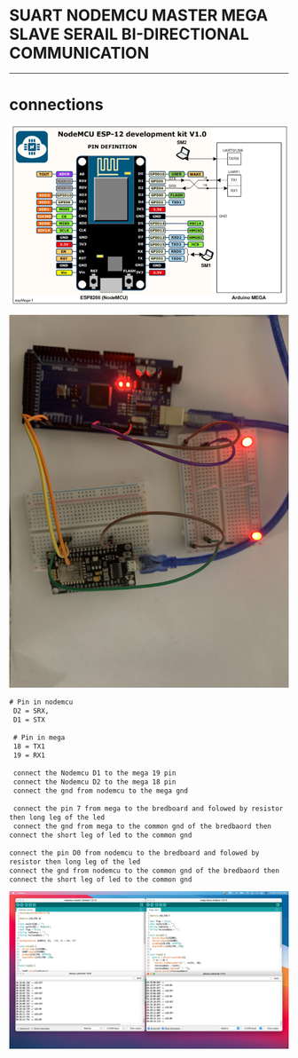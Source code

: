 # SUART NODEMCU MASTER MEGA SLAVE SERAIL BI-DIRECTIONAL COMMUNICATION 

----

# connections 

![img](https://github.com/adarshkumarsingh83/arduino/blob/master/APPLICATION/suart-nodemcu-mega/image/espMega-1x.png)

![img](https://github.com/adarshkumarsingh83/arduino/blob/master/APPLICATION/suart-nodemcu-mega/image/connections.JPG)

```
# Pin in nodemcu 
 D2 = SRX,
 D1 = STX

 # Pin in mega
 18 = TX1
 19 = RX1

 connect the Nodemcu D1 to the mega 19 pin 
 connect the Nodemcu D2 to the mega 18 pin 
 connect the gnd from nodemcu to the mega gnd 

 connect the pin 7 from mega to the bredboard and folowed by resistor then long leg of the led 
 connect the gnd from mega to the common gnd of the bredbaord then connect the short leg of led to the common gnd 

connect the pin D0 from nodemcu to the bredboard and folowed by resistor then long leg of the led 
connect the gnd from nodemcu to the common gnd of the bredbaord then connect the short leg of led to the common gnd 

```

![img](https://github.com/adarshkumarsingh83/arduino/blob/master/APPLICATION/suart-nodemcu-mega/image/serial-monitor.png)